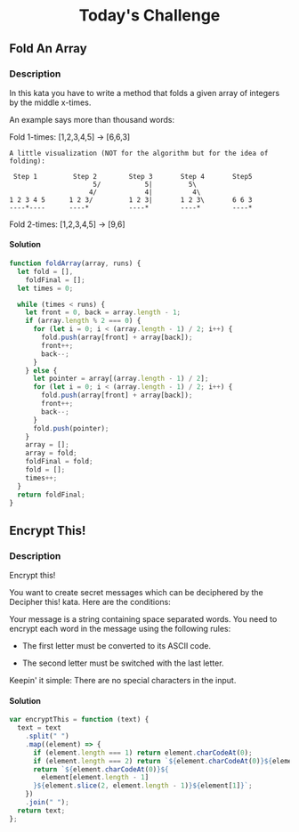 # <center> Today's Challenge

## Fold An Array

### Description

In this kata you have to write a method that folds a given array of integers by the middle x-times.

An example says more than thousand words:

Fold 1-times:
[1,2,3,4,5] -> [6,6,3]

```
A little visualization (NOT for the algorithm but for the idea of folding):

 Step 1         Step 2        Step 3       Step 4       Step5
                     5/           5|         5\
                    4/            4|          4\
1 2 3 4 5      1 2 3/         1 2 3|       1 2 3\       6 6 3
----*----      ----*          ----*        ----*        ----*
```

Fold 2-times:
[1,2,3,4,5] -> [9,6]

#### Solution

```js
function foldArray(array, runs) {
  let fold = [],
    foldFinal = [];
  let times = 0;

  while (times < runs) {
    let front = 0, back = array.length - 1;
    if (array.length % 2 === 0) {
      for (let i = 0; i < (array.length - 1) / 2; i++) {
        fold.push(array[front] + array[back]);
        front++;
        back--;
      }
    } else {
      let pointer = array[(array.length - 1) / 2];
      for (let i = 0; i < (array.length - 1) / 2; i++) {
        fold.push(array[front] + array[back]);
        front++;
        back--;
      }
      fold.push(pointer);
    }
    array = [];
    array = fold;
    foldFinal = fold;
    fold = [];
    times++;
  }
  return foldFinal;
}
```

## Encrypt This!

### Description

Encrypt this!

You want to create secret messages which can be deciphered by the Decipher this! kata. Here are the conditions:

Your message is a string containing space separated words.
You need to encrypt each word in the message using the following rules:

- The first letter must be converted to its ASCII code.

- The second letter must be switched with the last letter.

Keepin' it simple: There are no special characters in the input.

#### Solution

```js
var encryptThis = function (text) {
  text = text
    .split(" ")
    .map((element) => {
      if (element.length === 1) return element.charCodeAt(0);
      if (element.length === 2) return `${element.charCodeAt(0)}${element[1]}`;
      return `${element.charCodeAt(0)}${
        element[element.length - 1]
      }${element.slice(2, element.length - 1)}${element[1]}`;
    })
    .join(" ");
  return text;
};
```
